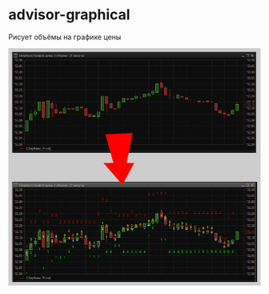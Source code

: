 # advisor-graphical
Рисует объёмы на графике цены

![Иллюстрация работы индикатора](img/illustration.png "Иллюстрация работы индикатора")
